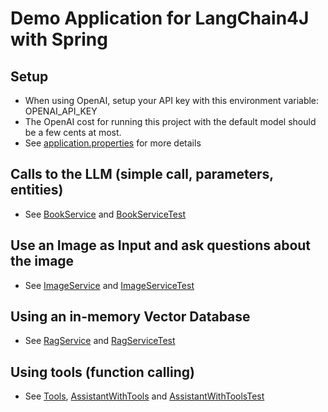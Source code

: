 # Demo Application for LangChain4J with Spring

## Setup
* When using OpenAI, setup your API key with this environment variable: OPENAI_API_KEY
* The OpenAI cost for running this project with the default model should be a few cents at most. 
* See [application.properties](src/main/resources/application.properties) for more details

## Calls to the LLM (simple call, parameters, entities)
* See [BookService](src/main/java/com/spring/book/BookService.java) and [BookServiceTest](src/test/java/com/spring/book/BookServiceTest.java)

## Use an Image as Input and ask questions about the image
* See [ImageService](src/main/java/com/spring/image/ImageService.java) and [ImageServiceTest](src/test/java/com/spring/image/ImageServiceTest.java)

## Using an in-memory Vector Database
* See [RagService](src/main/java/com/spring/rag/RagService.java) and [RagServiceTest](src/test/java/com/spring/rag/RagServiceTest.java)

## Using tools (function calling)
* See [Tools](src/main/java/com/spring/tools/Tools.java), [AssistantWithTools](src/main/java/com/spring/tools/AssistantWithTools.java)
and [AssistantWithToolsTest](src/test/java/com/spring/tools/AssistantWithToolsTest.java)
